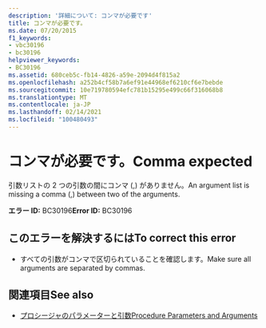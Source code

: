 ```yaml
---
description: '詳細について: コンマが必要です'
title: コンマが必要です。
ms.date: 07/20/2015
f1_keywords:
- vbc30196
- bc30196
helpviewer_keywords:
- BC30196
ms.assetid: 680ceb5c-fb14-4826-a59e-2094d4f815a2
ms.openlocfilehash: a252b4cf58b7a6ef91e44968ef6210cf6e7bebde
ms.sourcegitcommit: 10e719780594efc781b15295e499c66f316068b8
ms.translationtype: MT
ms.contentlocale: ja-JP
ms.lasthandoff: 02/14/2021
ms.locfileid: "100480493"
---
```

# <a name="comma-expected"></a><span data-ttu-id="6fa61-103">コンマが必要です。</span><span class="sxs-lookup"><span data-stu-id="6fa61-103">Comma expected</span></span>

<span data-ttu-id="6fa61-104">引数リストの 2 つの引数の間にコンマ (,) がありません。</span><span class="sxs-lookup"><span data-stu-id="6fa61-104">An argument list is missing a comma (,) between two of the arguments.</span></span>  
  
 <span data-ttu-id="6fa61-105">**エラー ID:** BC30196</span><span class="sxs-lookup"><span data-stu-id="6fa61-105">**Error ID:** BC30196</span></span>  
  
## <a name="to-correct-this-error"></a><span data-ttu-id="6fa61-106">このエラーを解決するには</span><span class="sxs-lookup"><span data-stu-id="6fa61-106">To correct this error</span></span>  
  
- <span data-ttu-id="6fa61-107">すべての引数がコンマで区切られていることを確認します。</span><span class="sxs-lookup"><span data-stu-id="6fa61-107">Make sure all arguments are separated by commas.</span></span>  
  
## <a name="see-also"></a><span data-ttu-id="6fa61-108">関連項目</span><span class="sxs-lookup"><span data-stu-id="6fa61-108">See also</span></span>

- [<span data-ttu-id="6fa61-109">プロシージャのパラメーターと引数</span><span class="sxs-lookup"><span data-stu-id="6fa61-109">Procedure Parameters and Arguments</span></span>](../programming-guide/language-features/procedures/procedure-parameters-and-arguments.md)

